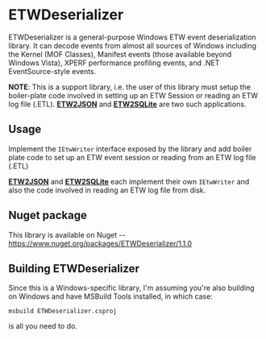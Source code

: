 # ETWDeserializer

ETWDeserializer is a general-purpose Windows ETW event deserialization library. It can decode events from almost all sources of Windows including the Kernel (MOF Classes), Manifest events (those available beyond Windows Vista), XPERF performance profiling events, and .NET EventSource-style events.

**NOTE**: This is a support library, i.e. the user of this library must setup the boiler-plate code involved in setting up an ETW Session or reading an ETW log file (.ETL). [**ETW2JSON**](http://github.com/ETWTools/ETW2JSON) and [**ETW2SQLite**](http://github.com/ETWTools/ETW2SQLite) are two such applications.

## Usage

Implement the ``IEtwWriter`` interface exposed by the library and add boiler plate code to set up an ETW event session or reading from an ETW log file (.ETL)

[**ETW2JSON**](http://github.com/ETWTools/ETW2JSON) and [**ETW2SQLite**](http://github.com/ETWTools/ETW2SQLite) each implement their own ``IEtwWriter`` and also the code involved in reading an ETW log file from disk.

## Nuget package

This library is available on Nuget -- https://www.nuget.org/packages/ETWDeserializer/1.1.0

## Building ETWDeserializer

Since this is a Windows-specific library, I'm assuming you're also building on Windows and have MSBuild Tools installed, in which case:

``msbuild ETWDeserializer.csproj``

is all you need to do.